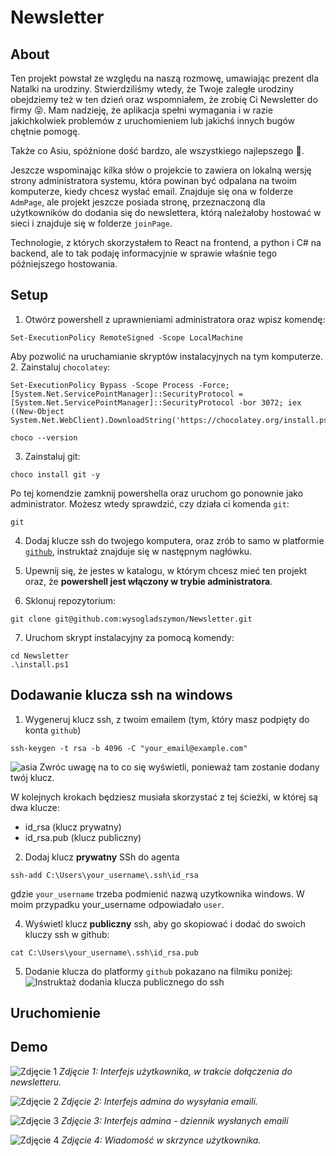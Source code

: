 # Newsletter

## About
Ten projekt powstał ze względu na naszą rozmowę, umawiając prezent dla Natalki na urodziny. Stwierdziliśmy wtedy, że Twoje zaległe urodziny obejdziemy też w ten dzień oraz wspomniałem, że zrobię Ci Newsletter do firmy :stuck_out_tongue_closed_eyes:. Mam nadzieję, że aplikacja spełni wymagania i w razie jakichkolwiek problemów z uruchomieniem lub jakichś innych bugów chętnie pomogę. 

Także co Asiu, spóźnione dość bardzo, ale wszystkiego najlepszego :birthday:.

Jeszcze wspominając kilka słów o projekcie to zawiera on lokalną wersję strony administratora systemu, która powinan być odpalana na twoim komputerze, kiedy chcesz wysłać email. Znajduje się ona w folderze ```AdmPage```, ale projekt jeszcze posiada stronę, przeznaczoną dla użytkowników do dodania się do newslettera, którą należałoby hostować w sieci i znajduje się w folderze ```joinPage```.

Technologie, z których skorzystałem to React na frontend, a python i C# na backend, ale to tak podaję informacyjnie w sprawie właśnie tego późniejszego hostowania.

## Setup
1. Otwórz powershell z uprawnieniami administratora oraz wpisz komendę:
```shell
Set-ExecutionPolicy RemoteSigned -Scope LocalMachine
```
Aby pozwolić na uruchamianie skryptów instalacyjnych na tym komputerze.
2. Zainstaluj ```chocolatey```:
```shell
Set-ExecutionPolicy Bypass -Scope Process -Force; [System.Net.ServicePointManager]::SecurityProtocol = [System.Net.ServicePointManager]::SecurityProtocol -bor 3072; iex ((New-Object System.Net.WebClient).DownloadString('https://chocolatey.org/install.ps1'))

choco --version
```

3. Zainstaluj git:
```shell
choco install git -y
```
Po tej komendzie zamknij powershella oraz uruchom go ponownie jako administrator. Możesz wtedy sprawdzić, czy działa ci komenda ```git```:
```shell
git
```
4. Dodaj klucze ssh do twojego komputera, oraz zrób to samo w platformie [```github```](github.com), instruktaż znajduje się w następnym nagłówku.

5. Upewnij się, że jestes w katalogu, w którym chcesz mieć ten projekt oraz, że **powershell jest włączony w trybie administratora**.

6. Sklonuj repozytorium:
```shell
git clone git@github.com:wysogladszymon/Newsletter.git
```
7. Uruchom skrypt instalacyjny za pomocą komendy:
```shell
cd Newsletter
.\install.ps1
```



## Dodawanie klucza ssh na windows 
1. Wygeneruj klucz ssh, z twoim emailem (tym, który masz podpięty do konta ```github```)
```shell
ssh-keygen -t rsa -b 4096 -C "your_email@example.com"
```
![asia](https://github.com/user-attachments/assets/76e22a91-8044-4fc8-89b2-b3f42d6fab99)
Zwróc uwagę na to co się wyświetli, ponieważ tam zostanie dodany twój klucz.

W kolejnych krokach będziesz musiała skorzystać z tej ścieżki, w której są dwa klucze:
- id_rsa (klucz prywatny)
- id_rsa.pub (klucz publiczny)
2. Dodaj klucz **prywatny** SSh do agenta
```shell
ssh-add C:\Users\your_username\.ssh\id_rsa
```
gdzie ```your_username``` trzeba podmienić nazwą uzytkownika windows. W moim przypadku your_username odpowiadało ```user```.

4. Wyświetl klucz **publiczny** ssh, aby go skopiować i dodać do swoich kluczy ssh w github:
```shell
cat C:\Users\your_username\.ssh\id_rsa.pub
```
5. Dodanie klucza do platformy ```github``` pokazano na filmiku poniżej:
![Instruktaż dodania klucza publicznego do ssh](https://github.com/user-attachments/assets/219db9fe-7083-4985-9082-f393479572c9)


## Uruchomienie


## Demo

![Zdjęcie 1](https://github.com/user-attachments/assets/42689cdf-742d-4e8d-b67f-89cd8bbdb014)
*Zdjęcie 1: Interfejs użytkownika, w trakcie dołączenia do newsletteru.*

![Zdjęcie 2](https://github.com/user-attachments/assets/205ce662-2b72-438b-950b-9463e1c4ce2a)
*Zdjęcie 2: Interfejs admina do wysyłania emaili.*

![Zdjęcie 3](https://github.com/user-attachments/assets/acd087f8-5170-44e3-b939-fae1b7407a8f)
*Zdjęcie 3: Interfejs admina - dziennik wysłanych emaili*

![Zdjęcie 4](https://github.com/user-attachments/assets/c3b9de73-1218-43df-902b-0a6b59a679e7)
*Zdjęcie 4: Wiadomość w skrzynce użytkownika.*


